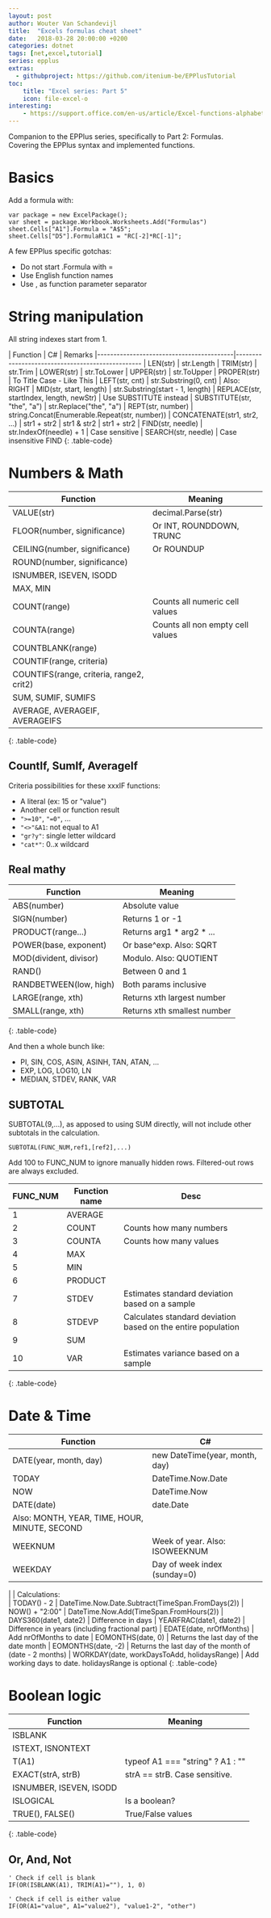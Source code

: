 ```yaml
---
layout: post
author: Wouter Van Schandevijl
title:  "Excels formulas cheat sheet"
date:   2018-03-28 20:00:00 +0200
categories: dotnet
tags: [net,excel,tutorial]
series: epplus
extras:
  - githubproject: https://github.com/itenium-be/EPPlusTutorial
toc:
    title: "Excel series: Part 5"
    icon: file-excel-o
interesting:
    - https://support.office.com/en-us/article/Excel-functions-alphabetical-b3944572-255d-4efb-bb96-c6d90033e188
---
```


Companion to the EPPlus series, specifically to Part 2: Formulas.  
Covering the EPPlus syntax and implemented functions.

<!--more-->

# Basics

Add a formula with:  

```
var package = new ExcelPackage();
var sheet = package.Workbook.Worksheets.Add("Formulas")
sheet.Cells["A1"].Formula = "A$5";
sheet.Cells["D5"].FormulaR1C1 = "RC[-2]*RC[-1]";
```

A few EPPlus specific gotchas:  
- Do not start .Formula with =
- Use English function names
- Use , as function parameter separator



# String manipulation

All string indexes start from 1.

| Function                                 | C#                                        | Remarks
|------------------------------------------|-------------------------------------------------
| LEN(str)                                 | str.Length
| TRIM(str)                                | str.Trim
| LOWER(str)                               | str.ToLower
| UPPER(str)                               | str.ToUpper
| PROPER(str)                              | To Title Case - Like This
| LEFT(str, cnt)                           | str.Substring(0, cnt)                     | Also: RIGHT
| MID(str, start, length)                  | str.Substring(start - 1, length)
| REPLACE(str, startIndex, length, newStr) | Use SUBSTITUTE instead
| SUBSTITUTE(str, "the", "a")              | str.Replace("the", "a")
| REPT(str, number)                        | string.Concat(Enumerable.Repeat(str, number))
| CONCATENATE(str1, str2, ...)             | str1 + str2
| str1 & str2                              | str1 + str2
| FIND(str, needle)                        | str.IndexOf(needle) + 1                   | Case sensitive
| SEARCH(str, needle)                      | Case insensitive FIND
{: .table-code}


# Numbers & Math

| Function                                 | Meaning                                   
|------------------------------------------|-------------------------------------------
| VALUE(str)                               | decimal.Parse(str)
| FLOOR(number, significance)              | Or INT, ROUNDDOWN, TRUNC
| CEILING(number, significance)            | Or ROUNDUP
| ROUND(number, significance)
| ISNUMBER, ISEVEN, ISODD
| MAX, MIN
| COUNT(range)                             | Counts all numeric cell values
| COUNTA(range)                            | Counts all non empty cell values
| COUNTBLANK(range)
| COUNTIF(range, criteria)
| COUNTIFS(range, criteria, range2, crit2) | 
| SUM, SUMIF, SUMIFS
| AVERAGE, AVERAGEIF, AVERAGEIFS
{: .table-code}

## CountIf, SumIf, AverageIf

Criteria possibilities for these xxxIF functions:

- A literal (ex: 15 or "value")
- Another cell or function result
- `">=10"`, `"=0"`, ...
- `"<>"&A1`: not equal to A1
- `"gr?y"`: single letter wildcard
- `"cat*"`: 0..x wildcard


## Real mathy

| Function                                 | Meaning                                   
|------------------------------------------|-------------------------------------------
| ABS(number)                              | Absolute value
| SIGN(number)                             | Returns 1 or -1
| PRODUCT(range...)                        | Returns arg1 * arg2 * ...
| POWER(base, exponent)                    | Or base^exp. Also: SQRT
| MOD(divident, divisor)                   | Modulo. Also: QUOTIENT
| RAND()                                   | Between 0 and 1
| RANDBETWEEN(low, high)                   | Both params inclusive
| LARGE(range, xth)                        | Returns xth largest number
| SMALL(range, xth)                        | Returns xth smallest number
{: .table-code}

And then a whole bunch like:  
- PI, SIN, COS, ASIN, ASINH, TAN, ATAN, ...
- EXP, LOG, LOG10, LN
- MEDIAN, STDEV, RANK, VAR


## SUBTOTAL

SUBTOTAL(9,...), as apposed to using SUM directly, will not include other subtotals in the calculation.

```vba
SUBTOTAL(FUNC_NUM,ref1,[ref2],...)
```

Add 100 to FUNC_NUM to ignore manually hidden rows.
Filtered-out rows are always excluded.

| FUNC_NUM | Function name | Desc
|----------|---------------|-----
| 1        | AVERAGE
| 2        | COUNT         | Counts how many numbers
| 3        | COUNTA        | Counts how many values
| 4        | MAX
| 5        | MIN
| 6        | PRODUCT
| 7        | STDEV         | Estimates standard deviation based on a sample
| 8        | STDEVP        | Calculates standard deviation based on the entire population
| 9        | SUM
| 10       | VAR           | Estimates variance based on a sample
{: .table-code}


# Date & Time

| Function                                 | C#                                        
|------------------------------------------|-------------------------------------------
| DATE(year, month, day)                   | new DateTime(year, month, day)
| TODAY                                    | DateTime.Now.Date
| NOW                                      | DateTime.Now
| DATE(date)                               | date.Date
| Also: MONTH, YEAR, TIME, HOUR, MINUTE, SECOND
| WEEKNUM                                  | Week of year. Also: ISOWEEKNUM
| WEEKDAY                                  | Day of week index (sunday=0)
| 
| Calculations:  
| TODAY() - 2                              | DateTime.Now.Date.Subtract(TimeSpan.FromDays(2))
| NOW() + "2:00"                           | DateTime.Now.Add(TimeSpan.FromHours(2))
| DAYS360(date1, date2)                    | Difference in days
| YEARFRAC(date1, date2)                   | Difference in years (including fractional part)
| EDATE(date, nrOfMonths)                  | Add nrOfMonths to date
| EOMONTHS(date, 0)                        | Returns the last day of the date month
| EOMONTHS(date, -2)                       | Returns the last day of the month of (date - 2 months)
| WORKDAY(date, workDaysToAdd, holidaysRange) | Add working days to date. holidaysRange is optional
{: .table-code}



# Boolean logic

| Function                                 | Meaning                                         
|------------------------------------------|-------------------------------------------------
| ISBLANK
| ISTEXT, ISNONTEXT
| T(A1)                                    | typeof A1 === "string" ? A1 : ""
| EXACT(strA, strB)                        | strA == strB. Case sensitive.
| ISNUMBER, ISEVEN, ISODD
| ISLOGICAL                                | Is a boolean?
| TRUE(), FALSE()                          | True/False values
{: .table-code}

## Or, And, Not

```
' Check if cell is blank
IF(OR(ISBLANK(A1), TRIM(A1)=""), 1, 0)

' Check if cell is either value
IF(OR(A1="value", A1="value2"), "value1-2", "other")
```
